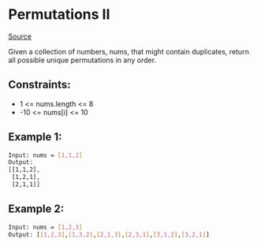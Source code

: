 # Permutations II
[Source](https://leetcode.com/problems/permutations-ii/)

Given a collection of numbers, nums, that might contain duplicates, return all possible unique permutations in any order.

## Constraints:

 - 1 <= nums.length <= 8
 - -10 <= nums[i] <= 10

## Example 1:
```sh
Input: nums = [1,1,2]
Output:
[[1,1,2],
 [1,2,1],
 [2,1,1]]
```

## Example 2:
```sh
Input: nums = [1,2,3]
Output: [[1,2,3],[1,3,2],[2,1,3],[2,3,1],[3,1,2],[3,2,1]]
```
